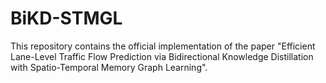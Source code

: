 # BiKD-STMGL
This repository contains the official implementation of the paper "Efficient Lane-Level Traffic Flow Prediction via Bidirectional Knowledge Distillation with Spatio-Temporal Memory Graph Learning".
